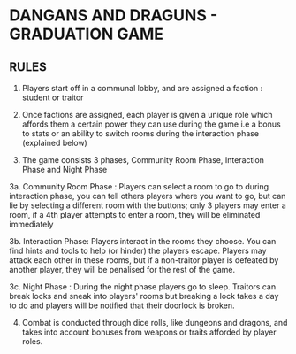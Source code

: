 # DANGANS AND DRAGUNS - GRADUATION GAME

## RULES 

1. Players start off in a communal lobby, and are assigned a faction : student or traitor

2. Once factions are assigned, each player is given a unique role which affords them a certain power they can use during the game i.e a bonus to stats or an ability to switch rooms during the interaction phase (explained below)

3. The game consists 3 phases, Community Room Phase, Interaction Phase and Night Phase

3a. Community Room Phase : Players can select a room to go to during interaction phase, you can tell others players where you want to go, but can lie by selecting a different room with the buttons; only 3 players may enter a room, if a 4th player attempts to enter a room, they will be eliminated immediately

3b. Interaction Phase: Players interact in the rooms they choose. You can find hints and tools to help (or hinder) the players escape. Players may attack each other in these rooms, but if a non-traitor player is defeated by another player, they will be penalised for the rest of the game.

3c. Night Phase : During the night phase players go to sleep. Traitors can break locks and sneak into players' rooms but breaking a lock takes  a day to do and players will be notified that their doorlock is broken.

4. Combat is conducted through dice rolls, like dungeons and dragons, and takes into account bonuses from weapons or traits afforded by player roles. 


  
